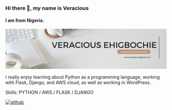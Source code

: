 ### Hi there 👋, my name is Veracious
#### I am from Nigeria.
![I am from Nigeria.](https://github.com/veracious123/veracious123/blob/main/White%20Minimalist%20Corporate%20Personal%20Profile%20LinkedIn%20Banner.png)

I really enjoy learning about Python as a programming language, working with Flask, Django, and AWS cloud, as well as working in WordPress.

Skills: PYTHON / AWS / FLASK / DJANGO
 


[<img src='https://cdn.jsdelivr.net/npm/simple-icons@3.0.1/icons/github.svg' alt='github' height='40'>](https://github.com/veracious123) 

